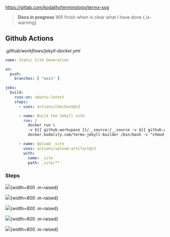https://gitlab.com/kodality/terminology/termx-ssg

> **Docs in progress** 
> Will finish when is clear what I have done
{.is-warning}

## Github Actions
*.github/workflows/jekyll-docker.yml*
```yaml
name: Static Site Generation

on:
  push:
    branches: [ "main" ]

jobs:
  build:
    runs-on: ubuntu-latest
    steps:
      - uses: actions/checkout@v3

      - name: Build the Jekyll site
        run: |
          docker run \
          -v ${{ github.workspace }}/__source:/__source -v ${{ github.workspace }}/_site:/template/_site  \
          docker.kodality.com/termx-jekyll-builder /bin/bash -c "chmod -R 777 ./_generate.sh && ./_generate.sh"

      - name: Upload _site
        uses: actions/upload-artifact@v3
        with:
          name: _site
          path: _site/**
```


### Steps
![](files/166/2023-11-02_13-52.png){width=800 .m-raised}

![](files/166/2023-11-02_13-53.png){width=800 .m-raised}

![](files/166/2023-11-02_13-54.png){width=800 .m-raised}

![](files/166/2023-11-02_14-02_1.png){width=800 .m-raised}

![](files/166/2023-11-02_14-02.png){width=800 .m-raised}
